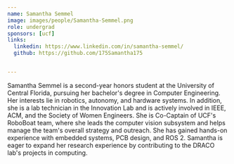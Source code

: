 ```yaml
---
name: Samantha Semmel
image: images/people/Samantha-Semmel.png
role: undergrad
sponsors: [ucf]
links:
  linkedin: https://www.linkedin.com/in/samantha-semmel/
  github: https://github.com/175Samantha175


---
```


Samantha Semmel is a second-year honors student at the University of Central Florida, pursuing her bachelor's degree in Computer Engineering. Her interests lie in robotics, autonomy, and hardware systems. In addition, she is a lab technician in the Innovation Lab and is actively involved in IEEE, ACM, and the Society of Women Engineers. She is Co-Captain of UCF's RoboBoat team, where she leads the computer vision subsystem and helps manage the team's overall strategy and outreach. She has gained hands-on experience with embedded systems, PCB design, and ROS 2. Samantha is eager to expand her research experience by contributing to the DRACO lab's projects in computing.
